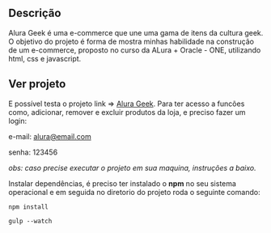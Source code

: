 ## Descrição
Alura Geek é uma e-commerce que une uma gama de itens da cultura geek. O objetivo do projeto é forma de mostra minhas habilidade na construção de um e-commerce, proposto no curso da ALura + Oracle - ONE, utilizando html, css e javascript.

## Ver projeto
E possível testa o projeto link => [Alura Geek](https://ygorfsguilherme.github.io/alura-geek/).
Para ter acesso a funcões como, adicionar, remover e excluir produtos da loja, e preciso fazer um login:

e-mail: alura@email.com

senha: 123456

*obs: caso precise executar o projeto em sua maquina, instruções a baixo.*

Instalar dependências, é preciso ter instalado o __npm__ no seu sistema operacional e em seguida no diretorio do projeto roda o seguinte comando:
```
npm install
```
```
gulp --watch
```